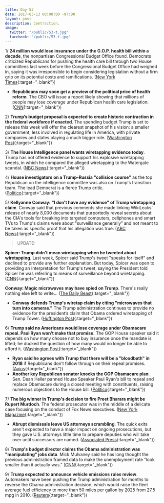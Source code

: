 ```yaml
---
title: Day 53
date: 2017-03-13 00:00:00 -07:00
layout: post
description: Contraction.
image:
  twitter: "/public/53-t.jpg"
  facebook: "/public/53-f.jpg"
---
```


1/ **24 million would lose insurance under the G.O.P. health bill within a decade**, the nonpartisan Congressional Budget Office found. Democrats criticized Republicans for pushing the health care bill through two House committees last week before the Congressional Budget Office had weighed in, saying it was irresponsible to begin considering legislation without a firm grip on its potential costs and ramifications. ([New York Times](https://www.nytimes.com/2017/03/13/us/politics/affordable-care-act-health-congressional-budget-office.html){:target="_blank"})

* **Republicans may soon get a preview of the political price of health reform**. The CBO will issue a report likely showing that millions of people may lose coverage under Republican health care legislation. ([CNN](http://www.cnn.com/2017/03/13/politics/cbo-report-republican-health-care/){:target="_blank"})

2/ **Trump’s budget proposal is expected to create historic contraction in the federal workforce if enacted**. The spending budget Trump is set to release this week will offer the clearest snapshot of his vision: a smaller government, less involved in regulating life in America, with private companies and states playing a much bigger role. ([Washington Post](https://www.washingtonpost.com/business/economy/through-his-budget-a-bottom-line-look-at-trumps-new-washington/2017/03/12/29739206-05be-11e7-b9fa-ed727b644a0b_story.html){:target="_blank"})

3/ **The House Intelligence panel wants wiretapping evidence today**. Trump has not offered evidence to support his explosive wiretapping tweets, in which he compared the alleged wiretapping to the Watergate scandal. ([NBC News](http://www.nbcnews.com/politics/donald-trump/house-intelligence-panel-wants-wiretapping-evidence-monday-n732451){:target="_blank"})

4/ **House investigators on a Trump-Russia "collision course"** as the top Republican on the intelligence committee was also on Trump's transition team. The lead Democrat is a fierce Trump critic. ([Politico](https://secure.politico.com/story/2017/03/trump-russia-house-investigators-adam-schiff-devin-nunes-235949){:target="_blank"})

5/ **Kellyanne Conway: "I don't have any evidence" of Trump wiretapping claim**. Conway said that previous comments she made linking WikiLeaks' release of nearly 8,000 documents that purportedly reveal secrets about the CIA's tools for breaking into targeted computers, cellphones and smart TVs to Trump's claims were about "surveillance generally” and not meant to be taken as specific proof that his allegation was true. ([ABC News](http://abcnews.go.com/Politics/trump-counselor-kellyanne-conway-evidence-trump-wiretapping-claim/story?id=46090208){:target="_blank"})

> UPDATE:
>
**Spicer: Trump didn't mean wiretapping when he tweeted about wiretapping**. Last week, Spicer said Trump's tweet "speaks for itself" and declined to provide any further explanation. But today, Spicer was open to providing an interpretation for Trump's tweet, saying the President told Spicer he was referring to means of surveillance beyond wiretapping. ([CNN](http://www.cnn.com/2017/03/13/politics/sean-spicer-donald-trump-wiretapping/index.html){:target="_blank"})
>
**Conway: Magic microwaves may have spied on Trump**. There's really nothing else left to write... ([The Daily Beast](http://www.thedailybeast.com/cheats/2017/03/13/conway-magic-microwaves-spied-on-trump.html){:target="_blank"})
>

* **Conway defends Trump's wiretap claim by citing "microwaves that turn into cameras."** The Trump administration continues to provide no evidence for the president’s claim that Obama ordered wiretapping of Trump Tower. ([Huffington Post](http://www.huffingtonpost.com/entry/kellyanne-conway-trump-wiretap_us_58c68568e4b054a0ea6bb166){:target="_blank"})

6/ **Trump said no Americans would lose coverage under Obamacare repeal. Paul Ryan won’t make that promise.** The GOP House speaker said it depends on how many choose not to buy insurance once the mandate is lifted; he ducked the question of how many would no longer be able to afford it. ([Washington Post](https://www.washingtonpost.com/powerpost/trump-says-none-but-paul-ryan-says-he-doesnt-know-how-many-would-lose-coverage-under-obamacare-repeal/2017/03/12/be643bfc-0750-11e7-93dc-00f9bdd74ed1_story.html){:target="_blank"})

* **Ryan said he agrees with Trump that there will be a "bloodbath" in 2018** if Republicans don't follow through on their repeal promises. ([Axios](https://www.axios.com/the-risks-republicans-are-taking-with-trumpcare-2312649960.html){:target="_blank"})
* **Another key Republican senator knocks the GOP Obamacare plan**. Sen. Dean Heller panned House Speaker Paul Ryan's bill to repeal and replace Obamacare during a closed meeting with constituents, raising numerous objections to the House bill. ([Politico](https://secure.politico.com/story/2017/03/dean-heller-obamacare-republicans-235978){:target="_blank"})

7/ **The big winner in Trump's decision to fire Preet Bharara might be Rupert Murdoch**. The federal prosecutor was in the middle of a delicate case focusing on the conduct of Fox News executives. ([New York Magazine](http://nymag.com/daily/intelligencer/2017/03/winner-in-trumps-decision-to-fire-bharara-might-be-murdoch.html){:target="_blank"})

* **Abrupt dismissals leave US attorneys scrambling**. The quick exits aren't expected to have a major impact on ongoing prosecutions, but they gave U.S. attorneys little time to prepare deputies who will take over until successors are named. ([Associated Press](https://apnews.com/2c477740f43c4df7968d984b29be4dc8/Abrupt-dismissals-leave-US-attorneys-scrambling){:target="_blank"})

8/ **Trump's budget director claims the Obama administration was "manipulating" jobs data**. Mick Mulvaney said he has long thought the previous administration framed data to make the unemployment rate "look smaller than it actually was." ([CNN](http://money.cnn.com/2017/03/12/news/economy/mick-mulvaney-obama-jobs-data/){:target="_blank"})

9/ **Trump expected to announce vehicle emissions rules review**. Automakers have been pushing the Trump administration for months to reverse the Obama administration decision, which would raise the fleet average fuel efficiency to more than 50 miles per gallon by 2025 from 27.5 mpg in 2010. ([Reuters](http://www.reuters.com/article/us-usa-trump-autos-idUSKBN16K1L5){:target="_blank"})